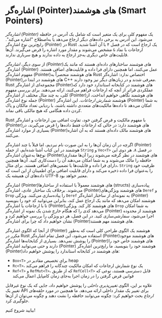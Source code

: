 # اشاره‌گر (Pointer)های هوشمند (Smart Pointers)

_اشاره‌گر (Pointer)_ یک مفهوم کلی برای یک متغیر است که شامل یک آدرس در حافظه می‌شود. این آدرس به برخی داده‌های دیگر 
ارجاع می‌دهد یا به‌اصطلاح "اشاره می‌کند". رایج‌ترین نوع اشاره‌گر (Pointer) در Rust یک ارجاع است که در فصل ۴ با آن آشنا شدید. 
ارجاعات با نماد `&` مشخص می‌شوند و مقدار مورد اشاره را قرض می‌گیرند. آن‌ها قابلیت‌های خاص دیگری به‌جز ارجاع به 
داده ندارند و هیچ سرباری ندارند.

از سوی دیگر، _اشاره‌گر (Pointer)های هوشمند_ ساختارهای داده‌ای هستند که مانند یک اشاره‌گر (Pointer) عمل می‌کنند، اما همچنین دارای 
فرا داده و قابلیت‌های اضافی هستند. مفهوم اشاره‌گر (Pointer)های هوشمند منحصراً به Rust اختصاص ندارد: اشاره‌گر (Pointer)های هوشمند 
در ابتدا در C++ معرفی شدند و در زبان‌های دیگر نیز وجود دارند. Rust مجموعه‌ای از اشاره‌گر (Pointer)های هوشمند در کتابخانه 
استاندارد خود دارد که عملکردی فراتر از آنچه که ارجاعات فراهم می‌کنند، ارائه می‌دهند. برای بررسی مفهوم کلی، به چند 
مثال مختلف از اشاره‌گر (Pointer)های هوشمند نگاهی خواهیم انداخت، از جمله نوع اشاره‌گر (Pointer) هوشمند _شمارش ارجاعات_. این اشاره‌گر (Pointer) 
به شما امکان می‌دهد تا داده‌ها مالکیت‌های متعددی داشته باشند، با ردیابی تعداد مالکان و پاک کردن داده هنگامی که 
هیچ مالکی باقی نماند.

Rust با مفهوم مالکیت و قرض گرفتن خود، تفاوت اضافی بین ارجاعات و اشاره‌گر (Pointer)های هوشمند دارد: در حالی که ارجاعات فقط 
داده‌ها را قرض می‌گیرند، در بسیاری از موارد اشاره‌گر (Pointer)های هوشمند _مالک_ داده‌ای هستند که به آن اشاره می‌کنند.

اگرچه در آن زمان آن‌ها را به این صورت نام نبردیم، اما قبلاً با چند اشاره‌گر (Pointer) هوشمند در این کتاب آشنا شده‌ایم، از 
جمله `String` و `Vec<T>` در فصل ۸. هر دوی این نوع‌ها به‌عنوان اشاره‌گر (Pointer)های هوشمند در نظر گرفته می‌شوند زیرا آن‌ها 
مقداری حافظه را مالک می‌شوند و به شما امکان می‌دهند آن را دست‌کاری کنید. آن‌ها همچنین دارای فرا داده و قابلیت‌ها 
یا تضمین‌های اضافی هستند. برای مثال، `String` ظرفیت خود را به‌عنوان فرا داده ذخیره می‌کند و دارای قابلیت اضافی 
برای اطمینان از این است که داده‌های آن همیشه یک UTF-8 معتبر خواهد بود.

اشاره‌گر (Pointer)های هوشمند معمولاً با استفاده از ساختارها (structs) پیاده‌سازی می‌شوند. برخلاف یک ساختار عادی، اشاره‌گر (Pointer)های 
هوشمند ویژگی‌های `Deref` و `Drop` را پیاده‌سازی می‌کنند. ویژگی `Deref` به نمونه‌ای از ساختار اشاره‌گر (Pointer) هوشمند 
امکان می‌دهد که مانند یک ارجاع عمل کند، بنابراین می‌توانید کد خود را بنویسید تا با ارجاعات یا اشاره‌گر (Pointer)های هوشمند 
کار کند. ویژگی `Drop` به شما امکان می‌دهد کدی را که هنگام خارج شدن یک نمونه از اشاره‌گر (Pointer) هوشمند از محدوده اجرا 
می‌شود، سفارشی‌سازی کنید. در این فصل، هر دو ویژگی را بررسی خواهیم کرد و نشان خواهیم داد که چرا برای اشاره‌گر (Pointer)های 
هوشمند مهم هستند.

از آنجا که الگوی اشاره‌گر (Pointer) هوشمند یک الگوی طراحی کلی است که به‌طور مکرر در Rust استفاده می‌شود، این فصل تمام 
اشاره‌گر (Pointer)های هوشمند موجود را پوشش نمی‌دهد. بسیاری از کتابخانه‌ها اشاره‌گر (Pointer)های هوشمند خاص خود را دارند و حتی می‌توانید 
اشاره‌گر (Pointer) هوشمند خود را بنویسید. ما رایج‌ترین اشاره‌گر (Pointer)های هوشمند در کتابخانه استاندارد را پوشش خواهیم داد:

- `Box<T>` برای تخصیص مقادیر در heap  
- `Rc<T>`، یک نوع شمارش ارجاعات که امکان مالکیت چندگانه را فراهم می‌کند  
- `Ref<T>` و `RefMut<T>`، که از طریق `RefCell<T>` قابل دسترسی هستند، نوعی که قوانین قرض گرفتن را در زمان اجرا 
  به‌جای زمان کامپایل اعمال می‌کند  

علاوه بر این، الگوی _تغییرپذیری داخلی_ را پوشش خواهیم داد، جایی که یک نوع غیرقابل تغییر یک API برای تغییر یک مقدار 
داخلی ارائه می‌دهد. ما همچنین در مورد _حلقه‌های ارجاع_ بحث خواهیم کرد: چگونه می‌توانند حافظه را نشت دهند و چگونه 
می‌توان از آن‌ها جلوگیری کرد.

بیایید شروع کنیم!
